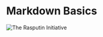 # Markdown Basics
![The Rasputin Initiative](https://cdn.prod.website-files.com/5e0f1144930a8bc8aace526c/65d5bfc50315d9378d0828f2_65d018d2bb7642d3cbd99155-2e308d297a3fc35fc6e1029f87c09b6d.jpeg)
